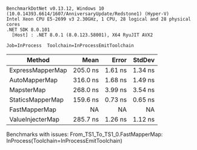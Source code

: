 ```

BenchmarkDotNet v0.13.12, Windows 10 (10.0.14393.6614/1607/AnniversaryUpdate/Redstone1) (Hyper-V)
Intel Xeon CPU E5-2699 v3 2.30GHz, 1 CPU, 28 logical and 28 physical cores
.NET SDK 8.0.101
  [Host] : .NET 8.0.1 (8.0.123.58001), X64 RyuJIT AVX2

Job=InProcess  Toolchain=InProcessEmitToolchain  

```
| Method           | Mean     | Error   | StdDev  |
|----------------- |---------:|--------:|--------:|
| ExpressMapperMap | 205.0 ns | 1.61 ns | 1.34 ns |
| AutoMapperMap    | 316.0 ns | 1.68 ns | 1.49 ns |
| MapsterMap       | 268.0 ns | 3.99 ns | 3.54 ns |
| StaticsMapperMap | 159.6 ns | 0.73 ns | 0.65 ns |
| FastMapperMap    |       NA |      NA |      NA |
| ValueInjecterMap | 285.7 ns | 1.26 ns | 1.12 ns |

Benchmarks with issues:
  From_TS1_To_TS1_0.FastMapperMap: InProcess(Toolchain=InProcessEmitToolchain)

